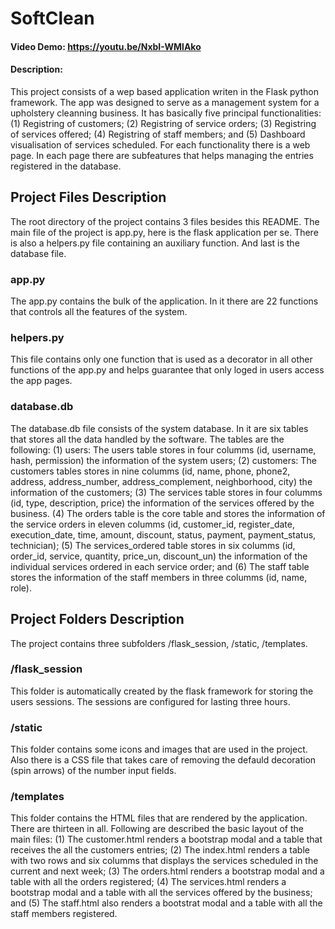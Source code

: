 # SoftClean

#### Video Demo:  https://youtu.be/NxbI-WMlAko
#### Description:
This project consists of a wep based application writen in the Flask python framework. The app was designed to serve as a management system for a upholstery cleanning business. It has basically five principal functionalities: (1) Registring of customers; (2) Registring of service orders; (3) Registring of services offered; (4) Registring of staff members; and (5) Dashboard visualisation of services scheduled. For each functionality there is a web page. In each page there are subfeatures that helps managing the entries registered in the database.

## Project Files Description

The root directory of the project contains 3 files besides this README. The main file of the project is app.py, here is the flask application per se. There is also a helpers.py file containing an auxiliary function. And last is the database file.

### app.py
The app.py contains the bulk of the application. In it there are 22 functions that controls all the features of the system.

### helpers.py
This file contains only one function that is used as a decorator in all other functions of the app.py and helps guarantee that only loged in users access the app pages.

### database.db
The database.db file consists of the system database. In it are six tables that stores all the data handled by the software. The tables are the following: (1) users: The users table stores in four columms (id, username, hash, permission) the information of the system users; (2) customers: The customers tables stores in nine columms (id, name, phone, phone2, address, address_number, address_complement, neighborhood, city) the information of the customers; (3) The services table stores in four columms (id, type, description, price) the information of the services offered by the business. (4) The orders table is the core table and stores the information of the service orders in eleven columms (id, customer_id, register_date, execution_date, time, amount, discount, status, payment, payment_status, technician); (5) The services_ordered table stores in six columms (id, order_id, service, quantity, price_un, discount_un) the information of the individual services ordered in each service order; and (6) The staff table stores the information of the staff members in three columms (id, name, role).

## Project Folders Description

The project contains three subfolders /flask_session, /static, /templates.

### /flask_session
This folder is automatically created by the flask framework for storing the users sessions. The sessions are configured for lasting three hours.

### /static
This folder contains some icons and images that are used in the project. Also there is a CSS file that takes care of removing the defauld decoration (spin arrows) of the number input fields.

### /templates
This folder contains the HTML files that are rendered by the application. There are thirteen in all. Following are described the basic layout of the main files: (1) The customer.html renders a bootstrap modal and a table that receives the all the customers entries; (2) The index.html renders a table with two rows and six columms that displays the services scheduled in the current and next week; (3) The orders.html renders a bootstrap modal and a table with all the orders registered; (4) The services.html renders a bootstrap modal and a table with all the services offered by the business; and (5) The staff.html also renders a bootstrat modal and a table with all the staff members registered.